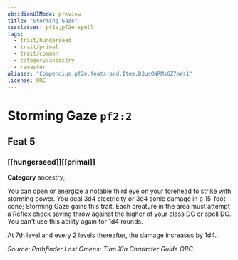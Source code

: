 ```yaml
---
obsidianUIMode: preview
title: "Storming Gaze"
cssclasses: pf2e,pf2e-spell
tags:
  - trait/hungerseed
  - trait/primal
  - trait/common
  - category/ancestry
  - remaster
aliases: "Compendium.pf2e.feats-srd.Item.D3usONRMsGZ7mWs1"
license: ORC
---
```

# Storming Gaze `pf2:2`
## Feat 5
### [[hungerseed]][[primal]]

**Category** ancestry; 




You can open or energize a notable third eye on your forehead to strike with storming power. You deal 3d4 electricity or 3d4 sonic damage in a 15-foot cone; Storming Gaze gains this trait. Each creature in the area must attempt a Reflex check saving throw against the higher of your class DC or spell DC. You can't use this ability again for 1d4 rounds.

At 7th level and every 2 levels thereafter, the damage increases by 1d4.

*Source: Pathfinder Lost Omens: Tian Xia Character Guide*
*ORC*